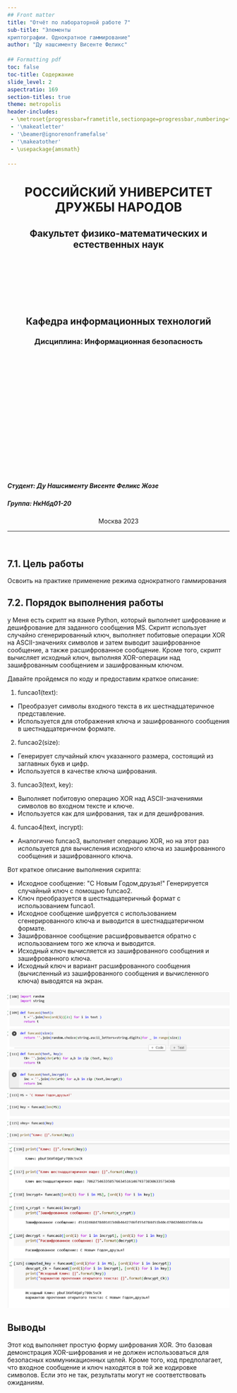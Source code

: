 ```yaml
---
## Front matter
title: "Отчёт по лабораторной работе 7"
sub-title: "Элементы
криптографии. Однократное гаммирование"
author: "Ду нашсименту Висенте Феликс"

## Formatting pdf
toc: false
toc-title: Содержание
slide_level: 2
aspectratio: 169
section-titles: true
theme: metropolis
header-includes:
 - \metroset{progressbar=frametitle,sectionpage=progressbar,numbering=fraction}
 - '\makeatletter'
 - '\beamer@ignorenonframefalse'
 - '\makeatother'
 - \usepackage{amsmath}

---
```

<h1 style="text-align: center;"> РОССИЙСКИЙ УНИВЕРСИТЕТ ДРУЖБЫ НАРОДОВ </h1>

<h2 style="text-align: center;">Факультет физико-математических и естественных наук </h2> 

<br/>
<br/>
<br/>
<br/>
<br/>
<br/>

<h2 style="text-align: center;"> Кафедра информационных технологий </h2>
<h3 style="text-align: center;"> Дисциплина: Информационная безопасность </h3>
<br/>
<br/>
<br/>
<br/>
<br/>
<br/>
<br/>
<br/>
<br/>
<br/>
<br/>
<br/>
<br/>
<br/>
<br/>
<br/>

##### Студент:  Ду Нашсименту Висенте Феликс Жозе
##### Группа:   НкНбд01-20

<p style="text-align: center;">Москва 2023 </p>

***
<div style="page-break-after: always; visibility: hidden"> 
\pagebreak 
</div>

## 7.1. Цель работы

Освоить на практике применение режима однократного гаммирования

## 7.2. Порядок выполнения работы

 у Меня есть скрипт на языке Python, который выполняет шифрование и дешифрование для заданного сообщения MS. Скрипт использует случайно сгенерированный ключ, выполняет побитовые операции XOR на ASCII-значениях символов и затем выводит зашифрованное сообщение, а также расшифрованное сообщение. Кроме того, скрипт вычисляет исходный ключ, выполняя XOR-операции над зашифрованным сообщением и зашифрованным ключом.

Давайте пройдемся по коду и предоставим краткое описание:

1) funcao1(text):

* Преобразует символы входного текста в их шестнадцатеричное представление.
* Используется для отображения ключа и зашифрованного сообщения в шестнадцатеричном формате.

2) funcao2(size):

* Генерирует случайный ключ указанного размера, состоящий из заглавных букв и цифр.
* Используется в качестве ключа шифрования.

3) funcao3(text, key):

* Выполняет побитовую операцию XOR над ASCII-значениями символов во входном тексте и ключе.
* Используется как для шифрования, так и для дешифрования.

4) funcao4(text, incrypt):

* Аналогично funcao3, выполняет операцию XOR, но на этот раз используется для вычисления исходного ключа из зашифрованного сообщения и зашифрованного ключа.

Вот краткое описание выполнения скрипта:

* Исходное сообщение: "С Новым Годом,друзья!"
Генерируется случайный ключ с помощью funcao2.
* Ключ преобразуется в шестнадцатеричный формат с использованием funcao1.
* Исходное сообщение шифруется с использованием сгенерированного ключа и выводится в шестнадцатеричном формате.
* Зашифрованное сообщение расшифровывается обратно с использованием того же ключа и выводится.
* Исходный ключ вычисляется из зашифрованного сообщения и зашифрованного ключа.
* Исходный ключ и вариант расшифрованного сообщения (вычисленный из зашифрованного сообщения и вычисленного ключа) выводятся на экран.

![7.1 код](image/1.png)
![7.1 код](image/2.png)

## Выводы

Этот код выполняет простую форму шифрования XOR. Это базовая демонстрация XOR-шифрования и не должен использоваться для безопасных коммуникационных целей. Кроме того, код предполагает, что входное сообщение и ключ находятся в той же кодировке символов. Если это не так, результаты могут не соответствовать ожиданиям.
